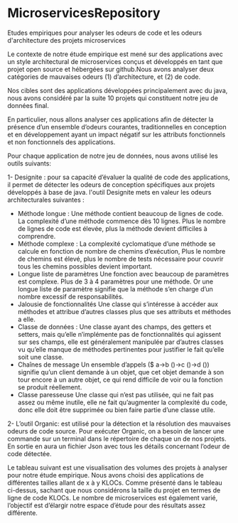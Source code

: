 # MicroservicesRepository
Etudes empiriques pour analyser les odeurs de code et les odeurs d'architecture des projets microservices

Le contexte de notre étude empirique est mené sur des applications avec un style architectural de microservices conçus et développés en tant que projet open source et hébergées sur github.Nous avons analyser deux catégories de mauvaises odeurs (1) d’architecture, et (2) de code.

Nos cibles sont des applications développées principalement avec du java, nous avons considéré par la suite 10 projets qui constituent notre jeu de données final.

En particulier, nous allons analyser ces applications afin de détecter la présence d’un ensemble d’odeurs courantes, traditionnelles en conception et en développement ayant un impact négatif sur les attributs fonctionnels et non fonctionnels des applications.

Pour chaque application de notre jeu de données, nous avons utilisé les outils suivants:

1- Designite :  pour sa capacité d’évaluer la qualité de code des applications, il permet de détecter les odeurs de conception spécifiques aux projets développés à base de java. 
l'outil Designite mets en valeur les odeurs architecturales suivantes :

- Méthode longue :	Une méthode contient beaucoup de lignes de code. La complexité d’une méthode commence dès 10 lignes. Plus le nombre de lignes de code est élevée, plus la méthode devient difficiles à comprendre.
- Méthode complexe :	La complexité cyclomatique d’une méthode se calcule en fonction de nombre de chemins d’exécution, Plus le nombre de chemins est élevé, plus le nombre de tests nécessaire pour couvrir tous les chemins possibles devient important.
- Longue liste de paramètres	Une fonction avec beaucoup de paramètres est complexe. Plus de 3 à 4 paramètres pour une méthode. Or une longue liste de paramètre signifie que la méthode s’en charge d’un nombre excessif de responsabilités. 
- Jalousie de fonctionnalités	Une classe qui s’intéresse à accéder aux méthodes et attribue d’autres classes plus que ses attributs et méthodes a elle.
- Classe de données : Une classe ayant des champs, des getters et setters, mais qu’elle n’implémente pas de fonctionnalités qui agissent sur ses champs, elle est généralement manipulée par d’autres classes vu qu’elle manque de méthodes pertinentes pour justifier le fait qu’elle soit une classe.
- Chaînes de message	Un ensemble d’appels ($ a->b ()->c ()->d ()) signifie qu’un client demande à un objet, que cet objet demande à son tour encore à un autre objet, ce qui rend difficile de voir ou la fonction se produit réellement.
- Classe paresseuse	Une classe qui n’est pas utilisée, qui ne fait pas assez ou même inutile, elle ne fait qu’augmenter la complexité du code, donc elle doit être supprimée ou bien faire partie d’une classe utile.


2- L’outil Organic: est utilisé pour la détection et la résolution des mauvaises odeurs de code source. Pour exécuter Organic, on a besoin de lancer une commande sur un terminal dans le répertoire de chaque un de nos projets. En sortie en aura un fichier Json avec tous les détails concernant l’odeur de code détectée.

Le tableau suivant est une visualisation des volumes des projets à analyser pour notre étude empirique. Nous avons choisi des applications de différentes tailles allant de x à y KLOCs. Comme présenté dans le tableau ci-dessus, sachant que nous considérons la taille du projet en termes de ligne de code KLOCs. Le nombre de microservices est également varié, l’objectif est d’élargir notre espace d’étude pour des résultats assez différente.
